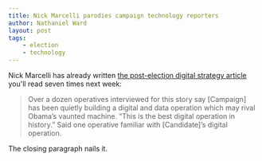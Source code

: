 ```yaml
---
title: Nick Marcelli parodies campaign technology reporters
author: Nathaniel Ward
layout: post
tags: 
    - election
    - technology
---
```


Nick Marcelli has already written [the post-election digital strategy article](https://medium.com/@nickmarcelli/every-political-reporters-campaign-tech-article-ever-d46fe7b7e54f#.w6psanub5) you'll read seven times next week:

> Over a dozen operatives interviewed for this story say [Campaign] has been quietly building a digital and data operation which may rival Obama’s vaunted machine. “This is the best digital operation in history.” Said one operative familiar with [Candidate]’s digital operation.

The closing paragraph nails it.